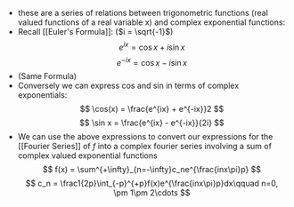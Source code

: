 - these are a series of relations between trigonometric functions (real valued functions of a real variable x) and complex exponential functions:
- Recall [[Euler's Formula]]: ($i = \sqrt{-1}$)
$$ e^{ix} = \cos x + i\sin x $$
$$ e^{-ix} = \cos x - i\sin x $$
- (Same Formula)
- Conversely we can express cos and sin in terms of complex exponentials:
$$ \cos(x) = \frac{e^{ix} + e^{-ix}}2 $$
$$ \sin x = \frac{e^{ix} - e^{-ix}}{2i} $$
- We can use the above expressions to convert our expressions for the [[Fourier Series]] of $f$ into a complex fourier series involving a sum of complex valued exponential functions
$$ f(x) = \sum^{+\infty}_{n=-\infty}c_ne^{\frac{inx\pi}p} $$
$$ c_n = \frac1{2p}\int_{-p}^{+p}f(x)e^{\frac{inx\pi}p}dx\qquad n=0, \pm 1\pm 2\cdots $$
